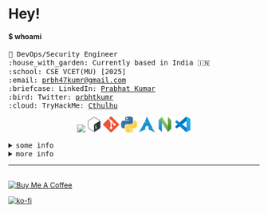 # Hey!
<h4>$ whoami</h4>
<p>
  <samp>
    🧭 DevOps/Security Engineer <br>
    :house_with_garden: Currently based in India 🇮🇳 <br>
    :school: CSE VCET(MU) [2025] <br>
    :email:	<a href="mailto:prbh47kumr@gmail.com
">prbh47kumr@gmail.com</a> <br>
    :briefcase: LinkedIn:  <a href="https://www.linkedin.com/in/prbhtkumr/">Prabhat Kumar</a> <br>
    :bird: Twitter:  <a href="https://twitter.com/prbhtkumr">prbhtkumr</a> <br>
    :cloud: TryHackMe: <a href="https://tryhackme.com/p/Cthulhu/">Cthulhu</a> <br>
  </samp>
</p>

<p align="center">
  <img  alt="huin" height="32px" src="https://cdn.discordapp.com/emojis/766456038530482177.gif?size=64"/>
  <img  alt="Shell" height="32px" src="./media/shell.png"/>
  <img  alt="Git" height="32px" src="./media/git.png"/>
  <img  alt="Python" height="32px" src="./media/python.png"/>
  <img  alt="Arch" height="32px" src="./media/arch.png"/>
  <img  alt="Neovim" height="32px" src="./media/neovim.png"/>
  <img  alt="VSCode" height="32px" src="./media/vscode.png"/>
</p>

<details>
<summary><kbd>some info</kbd></summary>
<h4>currently learning </h4>
<p>
    <img  alt="Pytorch" height="32px" src="./media/pytorch.png"/>
    <img  alt="React" height="32px" src="./media/react.png"/>
    <img  alt="Docker" height="32px" src="./media/docker.png"/>
    <img  alt="Javscript" height="32px" src="./media/javascript.png"/>
    <img  alt="Rust" height="32px" src="./media/rust.png"/>
    <img  alt="AWS" height="32px" src="./media/aws.png"/>
</p>


</details>

<details>
<summary><kbd>more info</kbd></summary>

![GitHub metrics](https://metrics.lecoq.io/aerosol-can)

![Profile Views](https://komarev.com/ghpvc/?username=aerosol-can&label=Profile%20views&color=0e75b6&style=flat)

![GitHub 3D Contribution Graph](./profile-3d-contrib/profile-night-rainbow.svg)

</details>

---------
<br>
<a href="https://www.buymeacoffee.com/prabhatkumar" target="_blank"><img src="https://cdn.buymeacoffee.com/buttons/default-orange.png" alt="Buy Me A Coffee" height="41" width="174"></a>

[![ko-fi](https://ko-fi.com/img/githubbutton_sm.svg)](https://ko-fi.com/G2G7MS0SJ)
